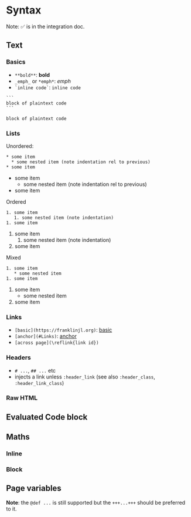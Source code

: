 # Syntax

Note: ✅ is in the integration doc.

## Text

### Basics

* `**bold**`: **bold**
* `_emph_` or `*emph*`: _emph_
* `` `inline code` ``: `inline code`

````
```
block of plaintext code
```
````

```
block of plaintext code
```

### Lists

Unordered:

```
* some item
  * some nested item (note indentation rel to previous)
* some item
```

* some item
  * some nested item (note indentation rel to previous)
* some item

Ordered

```
1. some item
   1. some nested item (note indentation)
1. some item
```

1. some item
   1. some nested item (note indentation)
1. some item

Mixed

```
1. some item
   * some nested item
1. some item
```

1. some item
   * some nested item
1. some item

### Links

* `[basic](https://franklinjl.org)`: [basic](https://franklinjl.org)
* `[anchor](#Links)`: [anchor](#links)
* `[across page](\reflink{link id})`

### Headers

* `# ...`, `## ...` etc
* injects a link unless `:header_link` (see also `:header_class`, `:header_link_class`)

### Raw HTML

## Evaluated Code block

## Maths

### Inline

### Block

## Page variables

**Note**: the `@def ...` is still supported but the `+++...+++` should be preferred to it.
